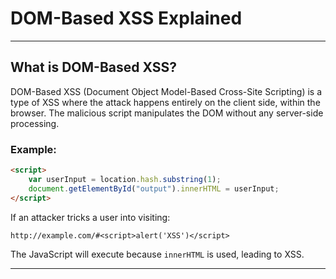 # DOM-Based XSS Explained

---

## What is DOM-Based XSS?

DOM-Based XSS (Document Object Model-Based Cross-Site Scripting) is a type of XSS where the attack happens entirely on the client side, within the browser. The malicious script manipulates the DOM without any server-side processing.

### Example:
```html
<script>
    var userInput = location.hash.substring(1);
    document.getElementById("output").innerHTML = userInput;
</script>
```
If an attacker tricks a user into visiting:
```
http://example.com/#<script>alert('XSS')</script>
```
The JavaScript will execute because `innerHTML` is used, leading to XSS.

---

